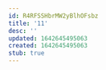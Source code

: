 ```yaml
---
id: R4RFSSHbrMW2yBlhOFsbz
title: '11'
desc: ''
updated: 1642645495063
created: 1642645495063
stub: true
---
```


